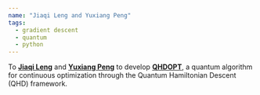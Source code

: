 ```yaml
---
name: "Jiaqi Leng and Yuxiang Peng"
tags:
  - gradient descent
  - quantum
  - python
---
```


To **[Jiaqi Leng](https://jiaqileng.github.io/)** and **[Yuxiang Peng](https://twitter.com/pyx1997)** to develop **[QHDOPT](https://jiaqileng.github.io/quantum-hamiltonian-descent/)**, a quantum algorithm for continuous optimization through the Quantum Hamiltonian Descent (QHD) framework.
